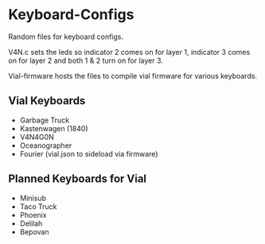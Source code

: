 # Keyboard-Configs
Random files for keyboard configs.

V4N.c sets the leds so indicator 2 comes on for layer 1, indicator 3 comes on for layer 2 and both 1 & 2 turn on for layer 3.

Vial-firmware hosts the files to compile vial firmware for various keyboards.

## Vial Keyboards

* Garbage Truck
* Kastenwagen (1840)
* V4N4G0N
* Oceanographer
* Fourier (vial.json to sideload via firmware)

## Planned Keyboards for Vial

* Minisub
* Taco Truck
* Phoenix
* Delilah
* Bepovan
